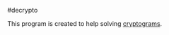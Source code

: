 #decrypto

This program is created to help solving [cryptograms](https://en.wikipedia.org/wiki/Cryptogram).
